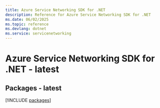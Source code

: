 ```yaml
---
title: Azure Service Networking SDK for .NET
description: Reference for Azure Service Networking SDK for .NET
ms.date: 06/02/2025
ms.topic: reference
ms.devlang: dotnet
ms.service: servicenetworking
---
```

# Azure Service Networking SDK for .NET - latest
## Packages - latest
[!INCLUDE [packages](service-networking-index.md)]